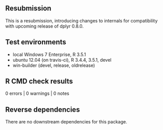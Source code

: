 ## Resubmission

This is a resubmission, introducing changes to internals for compatibility with upcoming release of dplyr 0.8.0.

## Test environments

* local Windows 7 Enterprise, R 3.5.1
* ubuntu 12.04 (on travis-ci), R 3.4.4, 3.5.1, devel
* win-builder (devel, release, oldrelease)

## R CMD check results

0 errors | 0 warnings | 0 notes

## Reverse dependencies

There are no downstream dependencies for this package.

